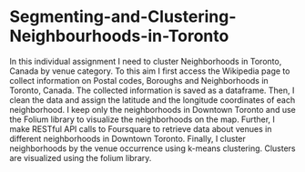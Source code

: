 # Segmenting-and-Clustering-Neighbourhoods-in-Toronto
In this individual assignment I need to cluster Neighborhoods in Toronto, Canada by venue category. To this aim I first access the Wikipedia page to collect information on Postal codes, Boroughs and Neighborhoods in Toronto, Canada. The collected information is saved as a dataframe. Then, I clean the data and assign the latitude and the longitude coordinates of each neighborhood. I keep only the neighborhoods in Downtown Toronto and use the Folium library to visualize the neighborhoods on the map. Further, I make RESTful API calls to Foursquare to retrieve data about venues in different neighborhoods in Downtown Toronto. Finally, I cluster neighborhoods by the venue occurrence using k-means clustering. Clusters are visualized using the folium library. 
